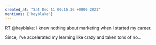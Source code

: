 ```yaml
---
created_at: "Sat Dec 11 00:16:36 +0000 2021"
mentions: ['heyblake']
---
```


RT @heyblake: I knew nothing about marketing when I started my career.

Since, I've accelerated my learning like crazy and taken tons of no…